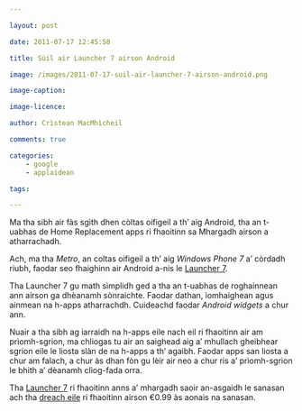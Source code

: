 ```yaml
---

layout: post

date: 2011-07-17 12:45:58

title: Sùil air Launcher 7 airson Android

image: /images/2011-07-17-suil-air-launcher-7-airson-android.png

image-caption:

image-licence:

author: Crìstean MacMhìcheil

comments: true

categories:
    - google
    - applaidean

tags:

---
```


Ma tha sibh air fàs sgìth dhen còltas oifigeil a th’ aig Android, tha  an t-uabhas de Home Replacement apps ri fhaoitinn sa Mhargadh airson a  atharrachadh.

<!--more-->

Ach, ma tha *Metro*, an coltas oifigeil a th’ aig *Windows Phone 7* a’ còrdadh riubh, faodar seo fhaighinn air Android a-nis le [Launcher 7](https://web.archive.org/web/20160407223511/https://market.android.com/details?id=info.tikuwarez.launcher3&hl=en).

Tha Launcher 7 gu math sìmplidh ged a tha an t-uabhas de roghainnean  ann airson ga dhèanamh sònraichte. Faodar dathan, ìomhaighean agus  ainmean na h-apps atharrachdh. Cuideachd faodar *Android widgets* a chur ann.

Nuair a tha sibh ag iarraidh na h-apps eile nach eil ri fhaoitinn air  am prìomh-sgrion, ma chliogas tu air an saighead aig a’ mhullach  gheibhear sgrion eile le liosta slàn de na h-apps a th’ agaibh. Faodar  apps san liosta a chur am falach, a chur às dhan fòn gu lèir air neo a  chur ris a’ prìomh-sgrion le bhith a’ dèanamh clìog-fada orra.

Tha [Launcher 7](https://web.archive.org/web/20160407223511/https://market.android.com/details?id=info.tikuwarez.launcher3&hl=en) ri fhaoitinn anns a’ mhargadh saoir an-asgaidh le sanasan ach tha [dreach eile](https://web.archive.org/web/20160407223511/https://market.android.com/details?id=info.tikusoft.launcher7&feature=more_from_developer) ri fhaoitinn airson €0.99 às aonais na sanasan.
